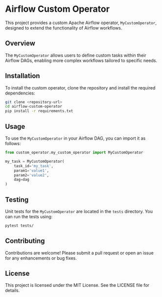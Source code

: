 # Airflow Custom Operator

This project provides a custom Apache Airflow operator, `MyCustomOperator`, designed to extend the functionality of Airflow workflows. 

## Overview

The `MyCustomOperator` allows users to define custom tasks within their Airflow DAGs, enabling more complex workflows tailored to specific needs.

## Installation

To install the custom operator, clone the repository and install the required dependencies:

```bash
git clone <repository-url>
cd airflow-custom-operator
pip install -r requirements.txt
```

## Usage

To use the `MyCustomOperator` in your Airflow DAG, you can import it as follows:

```python
from custom_operator.my_custom_operator import MyCustomOperator

my_task = MyCustomOperator(
    task_id='my_task',
    param1='value1',
    param2='value2',
    dag=dag
)
```

## Testing

Unit tests for the `MyCustomOperator` are located in the `tests` directory. You can run the tests using:

```bash
pytest tests/
```

## Contributing

Contributions are welcome! Please submit a pull request or open an issue for any enhancements or bug fixes.

## License

This project is licensed under the MIT License. See the LICENSE file for details.